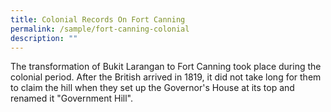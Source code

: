 ```yaml
---
title: Colonial Records On Fort Canning
permalink: /sample/fort-canning-colonial
description: ""
---
```

The transformation of Bukit Larangan to Fort Canning took place during the colonial period. After the British arrived in 1819, it did not take long for them to claim the hill when they set up the Governor's House at its top and renamed it "Government Hill".